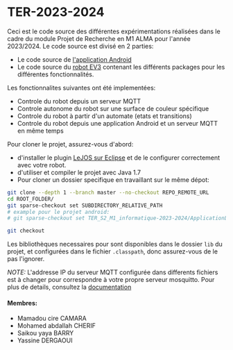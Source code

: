 # TER-2023-2024

Ceci est le code source des différentes expérimentations réalisées dans le cadre du module Projet de Recherche en M1 ALMA pour l'année 2023/2024.
Le code source est divisé en 2 parties:
- Le code source de [l'application Android](ApplicationLejosEv3)
- Le code source du [robot EV3](code-robots) contenant les différents packages pour les différentes fonctionnalités.

Les fonctionnalites suivantes ont été implementées:
- Controle du robot depuis un serveur MQTT
- Controle autonome du robot sur une surface de couleur spécifique
- Controle du robot à partir d'un automate (etats et transitions)
- Controle du robot depuis une application Android et un serveur MQTT en même temps

Pour cloner le projet, assurez-vous d'abord:
- d'installer le plugin [LeJOS sur Eclipse](https://sourceforge.net/p/lejos/wiki/Installing%20the%20Eclipse%20plugin/) et de le configurer correctement avec votre robot.
- d'utiliser et compiler le projet avec Java 1.7
- Pour cloner un dossier specifique en travaillant sur le même dépot:
```bash
git clone --depth 1 --branch master --no-checkout REPO_REMOTE_URL
cd ROOT_FOLDER/
git sparse-checkout set SUBDIRECTORY_RELATIVE_PATH 
# example pour le projet android: 
# git sparse-checkout set TER_S2_M1_informatique-2023-2024/ApplicationLejosEv3

git checkout
```

Les bibliothèques necessaires pour sont disponibles dans le dossier `lib` du projet, et configurées dans le fichier `.classpath`, donc assurez-vous de le pas l'ignorer.

*NOTE:* L'addresse IP du serveur MQTT configurée dans differents fichiers est à changer pour correspondre à votre propre serveur mosquitto.
Pour plus de details, consultez la [documentation](rapports)

#### Membres:
- Mamadou cire CAMARA
- Mohamed abdallah CHERIF
- Saikou yaya BARRY
- Yassine DERGAOUI
